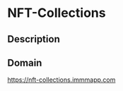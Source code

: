 NFT-Collections
====================
## Description



## Domain
https://nft-collections.immmapp.com

